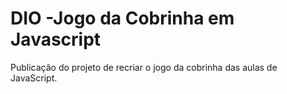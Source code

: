 # DIO -Jogo da Cobrinha em Javascript
Publicação do projeto de recriar o jogo da cobrinha das aulas de JavaScript.
